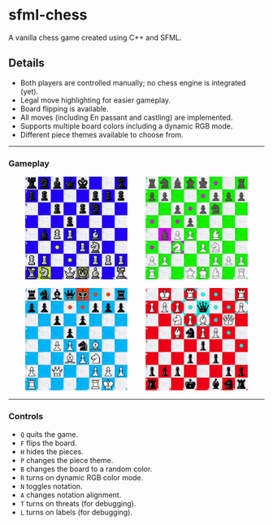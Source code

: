 # sfml-chess
A vanilla chess game created using C++ and SFML.

## Details

- Both players are controlled manually; no chess engine is integrated (yet).
- Legal move highlighting for easier gameplay.
- Board flipping is available.
- All moves (including En passant and castling) are implemented.
- Supports multiple board colors including a dynamic RGB mode.
- Different piece themes available to choose from.

---

### Gameplay

<p align="center">
  <img src="https://github.com/Attaulhaleem/sfml-chess/blob/main/docs/capture_1.png" width="40%">
&nbsp; &nbsp; &nbsp; &nbsp;
  <img src="https://github.com/Attaulhaleem/sfml-chess/blob/main/docs/capture_2.png" width="40%">
</p>

<p align="center">
  <img src="https://github.com/Attaulhaleem/sfml-chess/blob/main/docs/capture_3.png" width="40%">
&nbsp; &nbsp; &nbsp; &nbsp;
  <img src="https://github.com/Attaulhaleem/sfml-chess/blob/main/docs/capture_4.png" width="40%">
</p>

---

### Controls

- `Q` quits the game.
- `F` flips the board.
- `H` hides the pieces.
- `P` changes the piece theme.
- `B` changes the board to a random color.
- `R` turns on dynamic RGB color mode.
- `N` toggles notation.
- `A` changes notation alignment.
- `T` turns on threats (for debugging).
- `L` turns on labels (for debugging).
